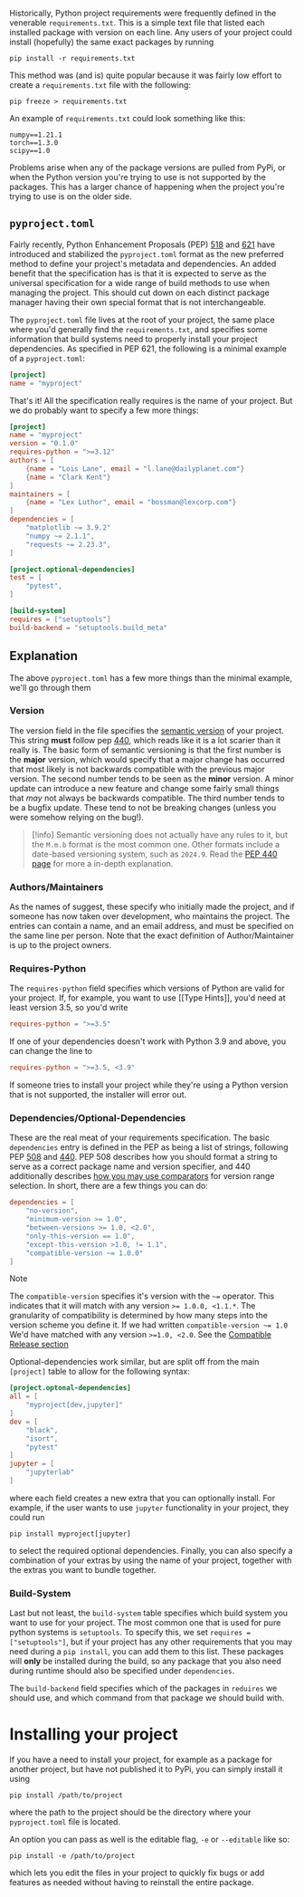 Historically, Python project requirements were frequently defined in the venerable `requirements.txt`. This is a simple text file that listed each installed package with version on each line. Any users of your project could install (hopefully) the same exact packages by running
```shell
pip install -r requirements.txt
```
This method was (and is) quite popular because it was fairly low effort to create a `requirements.txt` file with the following:
```shell
pip freeze > requirements.txt
```

An example of `requirements.txt` could look something like this:
```text
numpy==1.21.1
torch==1.3.0
scipy==1.0
```

Problems arise when any of the package versions are pulled from PyPi, or when the Python version you're trying to use is not supported by the packages. This has a larger chance of happening when the project you're trying to use is on the older side.

## `pyproject.toml`
Fairly recently, Python Enhancement Proposals (PEP) [518](https://peps.python.org/pep-0518/) and [621](https://peps.python.org/pep-0621/) have introduced and stabilized the `pyproject.toml` format as the new preferred method to define your project's metadata and dependencies. An added benefit that the specification has is that it is expected to serve as the universal specification for a wide range of build methods to use when managing the project. This should cut down on each distinct package manager having their own special format that is not interchangeable.

The `pyproject.toml` file lives at the root of your project, the same place where you'd generally find the `requirements.txt`, and specifies some information that build systems need to properly install your project dependencies. As specified in PEP 621, the following is a minimal example of a `pyproject.toml`:
```toml
[project]
name = "myproject"
```
That's it! All the specification really requires is the name of your project. But we do probably want to specify a few more things:
```toml
[project]
name = "myproject"
version = "0.1.0"
requires-python = ">=3.12"
authors = [
	{name = "Lois Lane", email = "l.lane@dailyplanet.com"}
	{name = "Clark Kent"}
]
maintainers = [
	{name = "Lex Luthor", email = "bossman@lexcorp.com"}
]
dependencies = [
	"matplotlib ~= 3.9.2"
	"numpy ~= 2.1.1",
	"requests ~= 2.23.3",
]

[project.optional-dependencies]
test = [
	"pytest",
]

[build-system]  
requires = ["setuptools"]  
build-backend = "setuptools.build_meta"
```

## Explanation
The above `pyproject.toml` has a few more things than the minimal example, we'll go through them
### Version
The version field in the file specifies the [semantic version](https://semver.org/) of your project. This string **must** follow pep [440](https://peps.python.org/pep-0440/), which reads like it is a lot scarier than it really is. The basic form of semantic versioning is that the first number is the **major** version, which would specify that a major change has occurred that most likely is not backwards compatible with the previous major version. The second number tends to be seen as the **minor** version. A minor update can introduce a new feature and change some fairly small things that *may* not always be backwards compatible. The third number tends to be a bugfix update. These tend to not be breaking changes (unless you were somehow relying on the bug!).

>[!info]
>Semantic versioning does not actually have any rules to it, but the `M.m.b` format is the most common one. Other formats include a date-based versioning system, such as `2024.9`. Read the [PEP 440 page](https://peps.python.org/pep-0440/) for more a in-depth explanation.

### Authors/Maintainers
As the names of suggest, these specify who initially made the project, and if someone has now taken over development, who maintains the project. The entries can contain a name, and an email address, and must be specified on the same line per person. Note that the exact definition of Author/Maintainer is up to the project owners.

### Requires-Python
The `requires-python` field specifies which versions of Python are valid for your project. If, for example, you want to use [[Type Hints]], you'd need at least version 3.5, so you'd write
```toml
requires-python = ">=3.5"
```
If one of your dependencies doesn't work with Python 3.9 and above, you can change the line to
```toml
requires-python = ">=3.5, <3.9"
```
If someone tries to install your project while they're using a Python version that is not supported, the installer will error out.

### Dependencies/Optional-Dependencies
These are the real meat of your requirements specification. The basic `dependencies` entry is defined in the PEP as being a list of strings, following PEP [508](https://peps.python.org/pep-0508/) and [440](https://peps.python.org/pep-0440/). PEP 508 describes how you should format a string to serve as a correct package name and version specifier, and 440 additionally describes [how you may use comparators](https://packaging.python.org/en/latest/specifications/version-specifiers/#version-matching) for version range selection. In short, there are a few things you can do:
```toml
dependencies = [
	"no-version",
	"minimum-version >= 1.0",
	"between-versions >= 1.0, <2.0",
	"only-this-version == 1.0",
	"except-this-version >1.0, != 1.1",
	"compatible-version ~= 1.0.0"
]
```

>[!note]
>The `compatible-version` specifies it's version with the `~=` operator. This indicates that it will match with any version `>= 1.0.0, <1.1.*`. The granularity of compatibility is determined by how many steps into the version scheme you define it. If we had written
>`compatible-version ~= 1.0`
>We'd have matched with any version `>=1.0, <2.0`. See the [Compatible Release section](https://packaging.python.org/en/latest/specifications/version-specifiers/#compatible-release)

Optional-dependencies work similar, but are split off from the main `[project]` table to allow for the following syntax:
```toml
[project.optonal-dependencies]
all = [
	"myproject[dev,jupyter]"
]
dev = [
	"black",
	"isort",
	"pytest"
]
jupyter = [
	"jupyterlab"
]
```
where each field creates a new extra that you can optionally install. For example, if the user wants to use `jupyter` functionality in your project, they could run
```shell
pip install myproject[jupyter]
```
to select the required optional dependencies. Finally, you can also specify a combination of your extras by using the name of your project, together with the extras you want to bundle together.

### Build-System
Last but not least, the `build-system` table specifies which build system you want to use for your project. The most common one that is used for pure python systems is `setuptools`. To specify this, we set `requires = ["setuptools"]`, but if your project has any other requirements that you may need during a `pip install`, you can add them to this list. These packages will **only** be installed during the build, so any package that you also need during runtime should also be specified under `dependencies`.

The `build-backend` field specifies which of the packages in `reduires` we should use, and which command from that package we should build with.

# Installing your project
If you have a need to install your project, for example as a package for another project, but have not published it to PyPi, you can simply install it using
```shell
pip install /path/to/project
```
where the path to the project should be the directory where your `pyproject.toml` file is located.

An option you can pass as well is the editable flag, `-e` or `--editable` like so:
```shell
pip install -e /path/to/project
```
which lets you edit the files in your project to quickly fix bugs or add features as needed without having to reinstall the entire package.